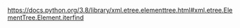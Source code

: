 
https://docs.python.org/3.8/library/xml.etree.elementtree.html#xml.etree.ElementTree.Element.iterfind
